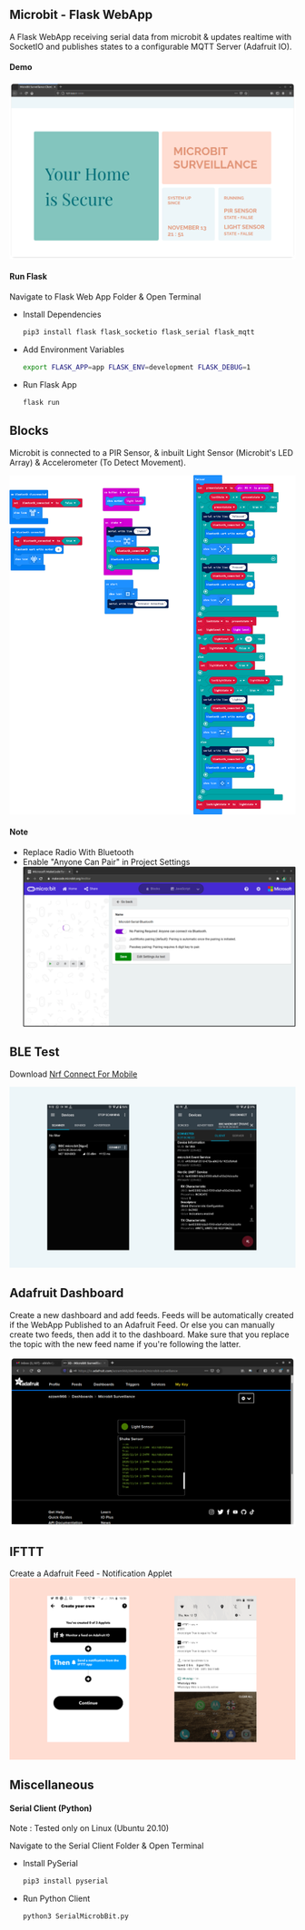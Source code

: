 ## Microbit - Flask WebApp

A Flask WebApp receiving serial data from microbit & updates realtime with SocketIO and publishes states to a configurable MQTT Server (Adafruit IO).

#### Demo

![Normal](https://github.com/abish7643/Microbit-Surveillance-System/blob/master/Demo/WebApp_Demo/WebApp_Demo_0.png)

#### Run Flask

Navigate to Flask Web App Folder & Open Terminal

- Install Dependencies
  
  ```bash
  pip3 install flask flask_socketio flask_serial flask_mqtt
  ```
- Add Environment Variables
  
  ```bash
  export FLASK_APP=app FLASK_ENV=development FLASK_DEBUG=1
  ```
- Run Flask App
  
  ```bash
  flask run
  ```


## Blocks

Microbit is connected to a PIR Sensor, & inbuilt Light Sensor (Microbit's LED Array) & Accelerometer (To Detect Movement).

![A rendered view of the blocks](https://github.com/abish7643/Microbit-Surveillance-System/raw/master/MicroBit/.github/makecode/blocks.png)

#### Note

- Replace Radio With Bluetooth
- Enable "Anyone Can Pair" in Project Settings
  ![Project Settings](https://github.com/abish7643/Microbit-Surveillance-System/blob/master/MicroBit/Bluetooth%20ProjectSetting.png)

## BLE Test

Download [Nrf Connect For Mobile](https://play.google.com/store/apps/details?id=no.nordicsemi.android.mcp&hl=en_IN&gl=US)

![Connect](https://github.com/abish7643/Microbit-Surveillance-System/raw/master/Demo/BLE_Demo/BLE_Demo.png)


## Adafruit Dashboard

Create a new dashboard and add feeds. Feeds will be automatically created if the WebApp Published to an Adafruit Feed. Or else you can manually create two feeds, then add it to the dashboard. Make sure that you replace the topic with the new feed name if you're following the latter.

![Adafruit IO](https://github.com/abish7643/Microbit-Surveillance-System/raw/master/Demo/Adafruit-IFTTT_Demo/AdafruitDash_Demo.png)

## IFTTT

Create a Adafruit Feed - Notification Applet
![IFTTT Config](https://github.com/abish7643/Microbit-Surveillance-System/raw/master/Demo/Adafruit-IFTTT_Demo/IFTTT_Demo.png)

## Miscellaneous

#### Serial Client (Python)

Note : Tested only on Linux (Ubuntu 20.10)

Navigate to the Serial Client Folder & Open Terminal

- Install PySerial
  ```bash
  pip3 install pyserial
  ```
- Run Python Client
  ```bash
  python3 SerialMicrobBit.py
  ```
